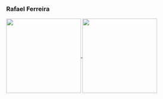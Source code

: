 ### Rafael Ferreira

<a href="https://github.com/anuraghazra/github-readme-stats">
  <img height=200 align="center" src="https://github-readme-stats.vercel.app/api?username=rafaeIferreira&title_color=0f88bf&theme=github_dark" />
</a>
<a href="https://github.com/anuraghazra/convoychat">
  <img height=200 align="center" src="https://github-readme-stats.vercel.app/api/top-langs?username=rafaeIferreira&layout=compact&langs_count=8&card_width=320&title_color=0f88bf&theme=github_dark" />
</a>
